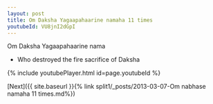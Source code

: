 ```yaml
---
layout: post
title: Om Daksha Yagaapahaarine namaha 11 times
youtubeId: VU8jnI2dGpI
---
```

 
 
Om Daksha Yagaapahaarine nama 
 
 -  Who destroyed the fire sacrifice of Daksha 
 
  
 
  
 
 
 
 
 
 


{% include youtubePlayer.html id=page.youtubeId %}
 
[Next]({{ site.baseurl }}{% link  split1/_posts/2013-03-07-Om nabhase namaha 11 times.md%})
 
